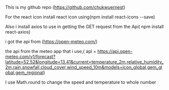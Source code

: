 This is my github repo (https://github.com/chukwuernest)

For the react icon install react icon using(npm install react-icons --save)

Also i install axios to use in getting the GET request from the Api( npm install react-axios)

i got the api from (https://open-meteo.com/)

the api from the meteo app that i use,( api =
https://api.open-meteo.com/v1/forecast?latitude=52.52&longitude=13.41&current=temperature_2m,relative_humidity_2m,rain,snowfall,cloud_cover,wind_speed_10m&models=icon_global,gem_global,gem_regional)

I use Math.round to change the speed and temperature to whole number

